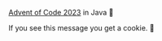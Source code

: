 [Advent of Code 2023](https://adventofcode.com/2023) in Java 🗿

If you see this message you get a cookie. 🍪
